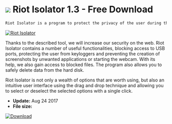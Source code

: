 # ![](https://cdn.softexe.net/static/icon/a/riot-isolator-10873.png) Riot Isolator 1.3 - Free Download

```sh
Riot Isolator is a program to protect the privacy of the user during the daily use of the Internet. It can be a useful complement to antivirus software.
```
[![Riot Isolator](https:https://tse3.mm.bing.net/th?id=OIP.KiI9fE2nfy-oZj17vWiKxAHaFC&pid=Api)](https://softexe.net/win/security-privacy/data-protection/riot-isolator:pRhgc.html)

Thanks to the described tool, we will increase our security on the web. Riot Isolator contains a number of useful functionalities, blocking access to USB ports, protecting the user from keyloggers and preventing the creation of screenshots by unwanted applications or starting the webcam. With its help, we also gain access to blocked files. The program also allows you to safely delete data from the hard disk.
 
 Riot Isolator is not only a wealth of options that are worth using, but also an intuitive user interface using the drag and drop technique and allowing you to select or deselect the selected options with a single click.


- **Update:** Aug 24 2017
- **File size:** 

[![Download](https://cdn.softexe.net/static/img/download.png)](https://softexe.net/win/security-privacy/data-protection/riot-isolator:pRhgc.html)

